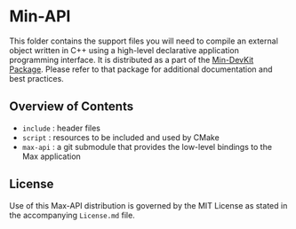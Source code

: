 # Min-API

This folder contains the support files you will need to compile an external object written in C++ using a high-level declarative application programming interface. It is distributed as a part of the [Min-DevKit Package](https://github.com/Cycling74/min-devkit). Please refer to that package for additional documentation and best practices.

## Overview of Contents

* `include` : header files
* `script` : resources to be included and used by CMake
* `max-api` : a git submodule that provides the low-level bindings to the Max application

## License

Use of this Max-API distribution is governed by the MIT License as stated in the accompanying `License.md` file.

